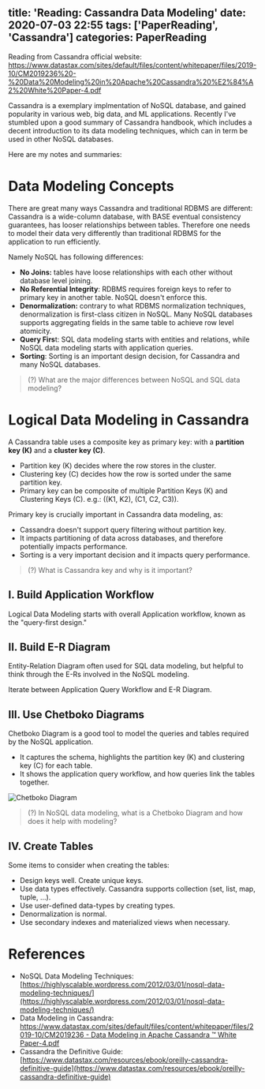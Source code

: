 title: 'Reading: Cassandra Data Modeling'
date: 2020-07-03 22:55
tags: ['PaperReading', 'Cassandra']
categories: PaperReading
---

Reading from Cassandra official website: https://www.datastax.com/sites/default/files/content/whitepaper/files/2019-10/CM2019236%20-%20Data%20Modeling%20in%20Apache%20Cassandra%20%E2%84%A2%20White%20Paper-4.pdf

Cassandra is a exemplary implmentation of NoSQL database, and gained popularity in various web, big data, and ML applications.
Recently I've stumbled upon a good summary of Cassandra handbook, which includes a decent introduction to its data
modeling techniques, which can in term be used in other NoSQL databases.

Here are my notes and summaries:

# Data Modeling Concepts

There are great many ways Cassandra and traditional RDBMS are different: Cassandra is a wide-column database, with BASE eventual consistency guarantees, has looser relationships between tables. Therefore one needs to model their data very differently than traditional RDBMS for the application to run efficiently.

Namely NoSQL has following differences:

- **No Joins:** tables have loose relationships with each other without database level joining.
- **No Referential Integrity**: RDBMS requires foreign keys to refer to primary key in another table. NoSQL doesn't enforce this.
- **Denormalization:** contrary to what RDBMS normalization techniques, denormalization is first-class citizen in NoSQL. Many NoSQL databases supports aggregating fields in the same table to achieve row level atomicity.
- **Query Firs**t: SQL data modeling starts with entities and relations, while NoSQL data modeling starts with application queries.
- **Sorting**: Sorting is an important design decision, for Cassandra and many NoSQL databases.

<!--more-->

> (?) What are the major differences between NoSQL and SQL data modeling?

# Logical Data Modeling in Cassandra

A Cassandra table uses a composite key as primary key: with a **partition key (K)** and a **cluster key (C)**.

- Partition key (K) decides where the row stores in the cluster.
- Clustering key (C) decides how the row is sorted under the same partition key.
- Primary key can be composite of multiple Partition Keys (K) and Clustering Keys (C).
e.g.: ((K1, K2), (C1, C2, C3)).

Primary key is crucially important in Cassandra data modeling, as:

- Cassandra doesn't support query filtering without partition key.
- It impacts partitioning of data across databases, and therefore potentially impacts performance.
- Sorting is a very important decision and it impacts query performance.

> (?) What is Cassandra key and why is it important?

## I. Build Application Workflow

Logical Data Modeling starts with overall Application workflow, known as the "query-first design."

## II. Build E-R Diagram

Entity-Relation Diagram often used for SQL data modeling, but helpful to think through the E-Rs involved in the NoSQL modeling.

Iterate between Application Query Workflow and E-R Diagram.

## III. Use Chetboko Diagrams

Chetboko Diagram is a good tool to model the queries and tables required by the NoSQL application.

- It captures the schema, highlights the partition key (K) and clustering key (C) for each table.
- It shows the application query workflow, and how queries link the tables together.

![Chetboko Diagram](chetboko.png)

> (?) In NoSQL data modeling, what is a Chetboko Diagram and how does it help with modeling?

## IV. Create Tables

Some items to consider when creating the tables:

- Design keys well. Create unique keys.
- Use data types effectively. Cassandra supports collection (set, list, map, tuple, ...).
- Use user-defined data-types by creating types.
- Denormalization is normal.
- Use secondary indexes and materialized views when necessary.

# **References**

- NoSQL Data Modeling Techniques: [https://highlyscalable.wordpress.com/2012/03/01/nosql-data-modeling-techniques/](https://highlyscalable.wordpress.com/2012/03/01/nosql-data-modeling-techniques/)
- Data Modeling in Cassandra: [https://www.datastax.com/sites/default/files/content/whitepaper/files/2019-10/CM2019236 - Data Modeling in Apache Cassandra ™ White Paper-4.pdf](https://www.datastax.com/sites/default/files/content/whitepaper/files/2019-10/CM2019236%20-%20Data%20Modeling%20in%20Apache%20Cassandra%20%E2%84%A2%20White%20Paper-4.pdf)
- Cassandra the Definitive Guide: [https://www.datastax.com/resources/ebook/oreilly-cassandra-definitive-guide](https://www.datastax.com/resources/ebook/oreilly-cassandra-definitive-guide)
